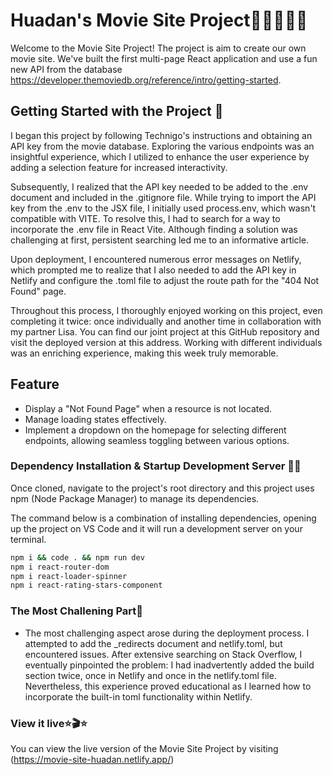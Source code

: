 # Huadan's Movie Site Project🍿🍿🍿🍿🍿
Welcome to the Movie Site Project! The project is aim to create our own movie site. We've built the first multi-page React application and use a fun new API from the database https://developer.themoviedb.org/reference/intro/getting-started.

## Getting Started with the Project 🚌
I began this project by following Technigo's instructions and obtaining an API key from the movie database. Exploring the various endpoints was an insightful experience, which I utilized to enhance the user experience by adding a selection feature for increased interactivity.

Subsequently, I realized that the API key needed to be added to the .env document and included in the .gitignore file. While trying to import the API key from the .env to the JSX file, I initially used process.env, which wasn't compatible with VITE. To resolve this, I had to search for a way to incorporate the .env file in React Vite. Although finding a solution was challenging at first, persistent searching led me to an informative article.

Upon deployment, I encountered numerous error messages on Netlify, which prompted me to realize that I also needed to add the API key in Netlify and configure the .toml file to adjust the route path for the "404 Not Found" page.

Throughout this process, I thoroughly enjoyed working on this project, even completing it twice: once individually and another time in collaboration with my partner Lisa. You can find our joint project at this GitHub repository and visit the deployed version at this address. Working with different individuals was an enriching experience, making this week truly memorable.

## Feature
- Display a "Not Found Page" when a resource is not located.
- Manage loading states effectively.
- Implement a dropdown on the homepage for selecting different endpoints, allowing seamless toggling between various options.
  

### Dependency Installation & Startup Development Server 👩‍💻
Once cloned, navigate to the project's root directory and this project uses npm (Node Package Manager) to manage its dependencies.

The command below is a combination of installing dependencies, opening up the project on VS Code and it will run a development server on your terminal.

```bash
npm i && code . && npm run dev
npm i react-router-dom
npm i react-loader-spinner
npm i react-rating-stars-component
```

### The Most Challening Part💪
- The most challenging aspect arose during the deployment process. I attempted to add the _redirects document and netlify.toml, but encountered issues. After extensive searching on Stack Overflow, I eventually pinpointed the problem: I had inadvertently added the build section twice, once in Netlify and once in the netlify.toml file. Nevertheless, this experience proved educational as I learned how to incorporate the built-in toml functionality within Netlify.


### View it live⭐️🎬⭐️
You can view the live version of the Movie Site Project by visiting (https://movie-site-huadan.netlify.app/)
